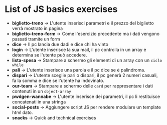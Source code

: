 # List of JS basics exercises
- **biglietto-treno** &rarr; L'utente inserisci parametri e il prezzo del biglietto verrà mostrato in pagina
- **biglietto-treno-form** &rarr; Come l'esercizio precedente ma i dati vengono passati tramite un form
- **dice** &rarr; Il pc lancia due dadi e dice chi ha vinto
- **login** &rarr; L'utente inserisce la sua mail, il pc controlla in un array e determina se l'utente può accedere.
- **lista-spesa** &rarr; Stampare a schermo gli elementi di un array con un `ciclo while`
- **pali** &rarr; L'utente inserisce una parola e il pc dice se è palindroma.
- **dispari** &rarr; L'utente sceglie pari o dispari, il pc generà 2 numeri casuali, fa la somma e dice se l'utente ha indovinato.
- **our-team** &rarr; Stampare a schermo delle `card` per rappresentare i dati contenuti in un `object-array`
- **pwdgen-wannabe** &rarr; L'utente inserisce dei parametri, il pc li restituisce concatenati in una stringa
- **social-posts** &rarr; Aggiungere script JS per rendere modulare un template html dato.
- **snacks** &rarr; Quick and technical exercises
